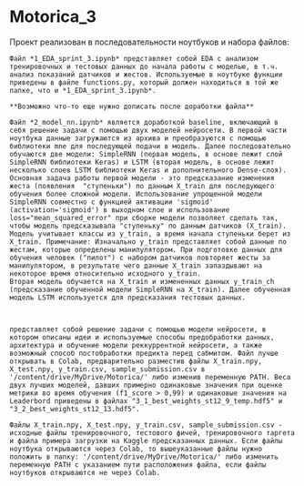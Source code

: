 # Motorica_3
Проект реализован в последовательности ноутбуков и набора файлов:

    Файл *1_EDA_sprint_3.ipynb* представляет собой EDA с анализом тренировочных и тестовых данных до начала работы с моделью, в т.ч. анализ показаний датчиков и жестов. Используемые в ноутбуке функции приведены в файле functions.py, который должен находиться в той же папке, что и *1_EDA_sprint_3.ipynb*.

    **Возможно что-то еще нужно дописать после доработки файла**  

    Файл *2_model_nn.ipynb* является доработкой baseline, включающий в себя решение задачи с помощью двух моделей нейросети. В первой части ноутбука данные загружаются из архива и преобразуются с помощью библиотеки mne для последующей подачи в модель. Далее последовательно обучаются две модели: SimpleRNN (первая модель, в основе лежит слой SimpleRNN библиотеки Keras) и LSTM (вторая модель, в основе лежит несколько слоев LSTM библиотеки Keras и дополнительного Dense-слоя).  
    Основная задача работы первой модели - это предсказание изменения жеста (появления  "ступеньки") по данным X_train для последующего обучения более сложной модели. Использование упрощенной модели SimpleRNN совместно с функцией активации 'sigmoid' (activation='sigmoid') в выходном слое и использование loss="mean_squared_error" при сборке модели позволяет сделать так, чтобы модель предсказывала "ступеньку" по данным датчиков (X_train). Модель учитывает классы из y_train, а время начала ступеньки берет из X_train. Примечание: Изначально y_train представляет собой данные по жестам, которые определены манипулятором. При подготовке данных для обучения человек ("пилот") с набором датчиков повторяет жесты за манипулятором, в результате чего данные X_train запаздывают на некоторое время относительно исходного y_train.  
    Вторая модель обучается на X_train и измененных данных y_train_ch (предсказание обученной модели SimpleRNN на X_train). Далее обученная модель LSTM используется для предсказания тестовых данных.
    
    
    
    представляет собой решение задачи с помощью модели нейросети, в котором описаны идеи и используемые способы предобработки данных, архитектура и обучение модели реккуррентной нейросети, а также возможный способ постобработки предикта перед сабмитом. Файл лучше открывать в Colab, предварительно разместив файлы X_train.npy, X_test.npy, y_train.csv, sample_submission.csv в '/content/drive/MyDrive/Motorica/' либо изменив переменную PATH. Веса двух лучших моделей, давших примерно одинаковые значения при оценке метрики во время обучения (f1_score > 0,99) и одинаковые значения на Leaderbord приведены в файлах "3_1_best_weights_st12_9_temp.hdf5" и "3_2_best_weights_st12_13.hdf5".

    Файлы X_train.npy, X_test.npy, y_train.csv, sample_submission.csv - исходные файлы тренировочного, тестового фичей, тренировочного таргета и файла примера загрузки на Kaggle предсказанных данных. Если файлы ноутбука открываются через Colab, то вышеуказанные файлы нужно положить в папку: '/content/drive/MyDrive/Motorica/' либо изменить переменную PATH с указанием пути расположения файла, если файлы ноутбуков открываются не через Colab.


